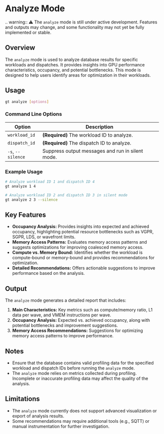 # Analyze Mode


.. warning::
   **⚠** The `analyze` mode is still under active development. Features and outputs may change, and some functionality may not yet be fully implemented or stable.


## Overview

The `analyze` mode is used to analyze database results for specific workloads and dispatches. It provides insights into GPU performance characteristics, occupancy, and potential bottlenecks. This mode is designed to help users identify areas for optimization in their workloads.

## Usage

```bash
gt analyze [options]
```

### Command Line Options

| Option                  | Description                                                                 |
|-------------------------|-----------------------------------------------------------------------------|
| `workload_id`           | **(Required)** The workload ID to analyze.                                 |
| `dispatch_id`           | **(Required)** The dispatch ID to analyze.                                 |
| `-s`, `--silence`       | Suppress output messages and run in silent mode.                           |

### Example Usage

```bash
# Analyze workload ID 1 and dispatch ID 4
gt analyze 1 4

# Analyze workload ID 2 and dispatch ID 3 in silent mode
gt analyze 2 3 --silence
```

## Key Features

- **Occupancy Analysis:** Provides insights into expected and achieved occupancy, highlighting potential resource bottlenecks such as VGPR, SGPR, LDS, or wavefront limits.
- **Memory Access Patterns:** Evaluates memory access patterns and suggests optimizations for improving coalesced memory access.
- **Compute vs. Memory Bound:** Identifies whether the workload is compute-bound or memory-bound and provides recommendations for optimization.
- **Detailed Recommendations:** Offers actionable suggestions to improve performance based on the analysis.

## Output

The `analyze` mode generates a detailed report that includes:

1. **Main Characteristics:** Key metrics such as compute/memory ratio, L1 data per wave, and VMEM instructions per wave.
2. **Occupancy Analysis:** Expected vs. achieved occupancy, along with potential bottlenecks and improvement suggestions.
3. **Memory Access Recommendations:** Suggestions for optimizing memory access patterns to improve performance.

## Notes

- Ensure that the database contains valid profiling data for the specified workload and dispatch IDs before running the `analyze` mode.
- The `analyze` mode relies on metrics collected during profiling. Incomplete or inaccurate profiling data may affect the quality of the analysis.

## Limitations

- The `analyze` mode currently does not support advanced visualization or export of analysis results.
- Some recommendations may require additional tools (e.g., SQTT) or manual instrumentation for further investigation.